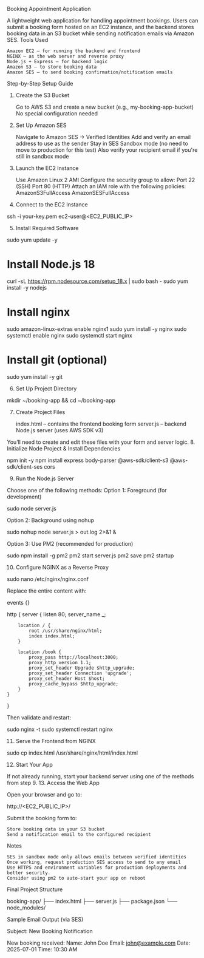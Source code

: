 Booking Appointment Application

A lightweight web application for handling appointment bookings. Users can submit a booking form hosted on an EC2 instance, and the backend stores booking data in an S3 bucket while sending notification emails via Amazon SES.
Tools Used

    Amazon EC2 – for running the backend and frontend
    NGINX – as the web server and reverse proxy
    Node.js + Express – for backend logic
    Amazon S3 – to store booking data
    Amazon SES – to send booking confirmation/notification emails

Step-by-Step Setup Guide
1. Create the S3 Bucket

    Go to AWS S3 and create a new bucket (e.g., my-booking-app-bucket)
    No special configuration needed

2. Set Up Amazon SES

    Navigate to Amazon SES → Verified Identities
    Add and verify an email address to use as the sender
    Stay in SES Sandbox mode (no need to move to production for this test)
    Also verify your recipient email if you're still in sandbox mode

3. Launch the EC2 Instance

    Use Amazon Linux 2 AMI
    Configure the security group to allow:
        Port 22 (SSH)
        Port 80 (HTTP)
    Attach an IAM role with the following policies:
        AmazonS3FullAccess
        AmazonSESFullAccess

4. Connect to the EC2 Instance

ssh -i your-key.pem ec2-user@<EC2_PUBLIC_IP>

5. Install Required Software

sudo yum update -y

# Install Node.js 18
curl -sL https://rpm.nodesource.com/setup_18.x | sudo bash -
sudo yum install -y nodejs

# Install nginx
sudo amazon-linux-extras enable nginx1
sudo yum install -y nginx
sudo systemctl enable nginx
sudo systemctl start nginx

# Install git (optional)
sudo yum install -y git

6. Set Up Project Directory

mkdir ~/booking-app && cd ~/booking-app

7. Create Project Files

    index.html – contains the frontend booking form
    server.js – backend Node.js server (uses AWS SDK v3)

You’ll need to create and edit these files with your form and server logic.
8. Initialize Node Project & Install Dependencies

npm init -y
npm install express body-parser @aws-sdk/client-s3 @aws-sdk/client-ses cors

9. Run the Node.js Server

Choose one of the following methods:
Option 1: Foreground (for development)

sudo node server.js

Option 2: Background using nohup

sudo nohup node server.js > out.log 2>&1 &

Option 3: Use PM2 (recommended for production)

sudo npm install -g pm2
pm2 start server.js
pm2 save
pm2 startup

10. Configure NGINX as a Reverse Proxy

sudo nano /etc/nginx/nginx.conf

Replace the entire content with:

events {}

http {
    server {
        listen 80;
        server_name _;

        location / {
            root /usr/share/nginx/html;
            index index.html;
        }

        location /book {
            proxy_pass http://localhost:3000;
            proxy_http_version 1.1;
            proxy_set_header Upgrade $http_upgrade;
            proxy_set_header Connection 'upgrade';
            proxy_set_header Host $host;
            proxy_cache_bypass $http_upgrade;
        }
    }
}

Then validate and restart:

sudo nginx -t
sudo systemctl restart nginx

11. Serve the Frontend from NGINX

sudo cp index.html /usr/share/nginx/html/index.html

12. Start Your App

If not already running, start your backend server using one of the methods from step 9.
13. Access the Web App

Open your browser and go to:

http://<EC2_PUBLIC_IP>/

Submit the booking form to:

    Store booking data in your S3 bucket
    Send a notification email to the configured recipient

Notes

    SES in sandbox mode only allows emails between verified identities
    Once working, request production SES access to send to any email
    Use HTTPS and environment variables for production deployments and better security.
    Consider using pm2 to auto-start your app on reboot

Final Project Structure

booking-app/
├── index.html
├── server.js
├── package.json
└── node_modules/

Sample Email Output (via SES)

Subject: New Booking Notification

New booking received:
Name: John Doe
Email: john@example.com
Date: 2025-07-01
Time: 10:30 AM

